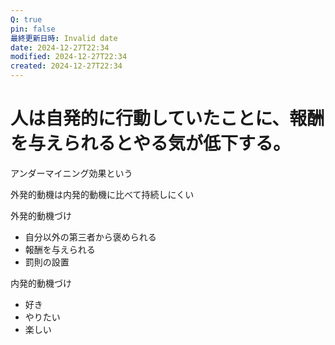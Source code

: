 ```yaml
---
Q: true
pin: false
最終更新日時: Invalid date
date: 2024-12-27T22:34
modified: 2024-12-27T22:34
created: 2024-12-27T22:34
---
```

# 人は自発的に行動していたことに、報酬を与えられるとやる気が低下する。

アンダーマイニング効果という

外発的動機は内発的動機に比べて持続しにくい

外発的動機づけ

- 自分以外の第三者から褒められる  
- 報酬を与えられる  
- 罰則の設置  

内発的動機づけ

- 好き  
- やりたい  
- 楽しい